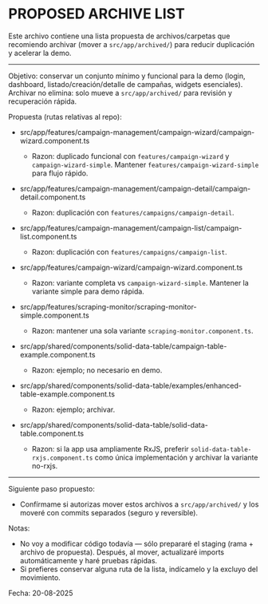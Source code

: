 # PROPOSED ARCHIVE LIST

Este archivo contiene una lista propuesta de archivos/carpetas que recomiendo archivar (mover a `src/app/archived/`) para reducir duplicación y acelerar la demo.

---

Objetivo: conservar un conjunto mínimo y funcional para la demo (login, dashboard, listado/creación/detalle de campañas, widgets esenciales). Archivar no elimina: solo mueve a `src/app/archived/` para revisión y recuperación rápida.

Propuesta (rutas relativas al repo):

- src/app/features/campaign-management/campaign-wizard/campaign-wizard.component.ts
  - Razon: duplicado funcional con `features/campaign-wizard` y `campaign-wizard-simple`. Mantener `features/campaign-wizard-simple` para flujo rápido.

- src/app/features/campaign-management/campaign-detail/campaign-detail.component.ts
  - Razon: duplicación con `features/campaigns/campaign-detail`.

- src/app/features/campaign-management/campaign-list/campaign-list.component.ts
  - Razon: duplicación con `features/campaigns/campaign-list`.

- src/app/features/campaign-wizard/campaign-wizard.component.ts
  - Razon: variante completa vs `campaign-wizard-simple`. Mantener la variante simple para demo rápida.

- src/app/features/scraping-monitor/scraping-monitor-simple.component.ts
  - Razon: mantener una sola variante `scraping-monitor.component.ts`.

- src/app/shared/components/solid-data-table/campaign-table-example.component.ts
  - Razon: ejemplo; no necesario en demo.

- src/app/shared/components/solid-data-table/examples/enhanced-table-example.component.ts
  - Razon: ejemplo; archivar.

- src/app/shared/components/solid-data-table/solid-data-table.component.ts
  - Razon: si la app usa ampliamente RxJS, preferir `solid-data-table-rxjs.component.ts` como única implementación y archivar la variante no-rxjs.

---

Siguiente paso propuesto:
- Confírmame si autorizas mover estos archivos a `src/app/archived/` y los moveré con commits separados (seguro y reversible).

Notas:
- No voy a modificar código todavía — sólo prepararé el staging (rama + archivo de propuesta). Después, al mover, actualizaré imports automáticamente y haré pruebas rápidas.
- Si prefieres conservar alguna ruta de la lista, indícamelo y la excluyo del movimiento.

Fecha: 20-08-2025
